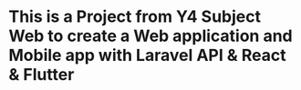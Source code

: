# This is a Project from Y4 Subject Web to create a Web application and Mobile app with Laravel API & React & Flutter
